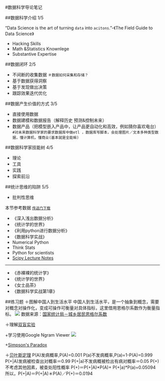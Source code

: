 #数据科学导论笔记

##数据科学介绍 1/5

“Data Science is the art of turning `data` into `acitons`.”-《The Field Guide to Data Science》
+ Hacking Skills
+ Math &Statistics Knownlege
+ Substantive Expertise

##数据闭环 2/5
+ 不间断的收集数据  `＃数据如何采集和存储？`
+ 基于数据获得洞察
+ 基于发现做出决策
+ 跟踪效果迭代优化

##数据产生价值的方式 3/5
+ 直接使用数据
+ 数据建模和数据报告（解释历史 预测&控制未来）
+ 数据产品（把模型嵌入产品中，让产品更自动化和高效，例如猜你喜欢电台）
`#对未来数据科学家的要求数据库中做etl ，数据库写脚本，会处理图片／文本多种类型数据，懂计算机，懂商业(基本就是全能嘛)`

##数据科学家技能树 4/5
+ 理论
+ 工具
+ 实践
+ 探索前沿

##统计思维的陷阱 5/5
+ 批判性思维

本节参考数据 [`传送门下载`]( http://pan.baidu.com/s/1clyd46)
- 《深入浅出数据分析》
- 《统计学的世界》
- 《利用python进行数据分析》
- 《数据科学实战》
- Numerical Python
- Think Stats
- Python for scientists
- [Scipy Lecture Notes](http://scipy-lectures.org)

---
- 《赤裸裸的统计学》
- 《统计学的世界》
- 《女士品茶》
- 《数据科学实战第1章》

##练习题
＋图解中国人到生活水平
中国人到生活水平，是一个抽象到概念，需要对概念对操作化，变成可操作可衡量对具体指标，这里借用恩格尔系数作为衡量指标。
![](https://raw.githubusercontent.com/panfeng3141/pic/master/恩格尔系数.png)
数据来源：[国家统计局－城乡居民恩格尔系数](http://data.stats.gov.cn/easyquery.htm?cn=C01)
  

＋理解[双盲实验](https://en.wikipedia.org/wiki/Blind_experiment#Double-blind_trials)

+学习使用Google Ngram Viewer
![](https://raw.githubusercontent.com/panfeng3141/pic/master/goole.png)
  
+[Simpson's Paradox](https://en.wikipedia.org/wiki/Simpson%27s_paradox)

＋[贝叶斯定理](https://zh.wikipedia.org/wiki/贝叶斯定理)
 P(A)发病概率,P(A)=0.001
 P(a)不发病概率,P(a)=1-P(A)=0.999
 P(+|A)发病被检查出对概率＝0.99
 P(+|a)不发病概被检出有病对概率＝0.05
 P(+)不考虑其他因素，被查处阳性概率
 P(+)＝P(+|A)*P(A)+ P(+|a)*P(a)=0.05094
 所以，P(+|A)＝P(+|A)＊P(A)／P(+)＝0.0194




